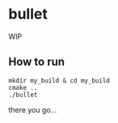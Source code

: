 # bullet
WIP

## How to run
```shell
mkdir my_build & cd my_build
cmake ..
./bullet
```
there you go...

